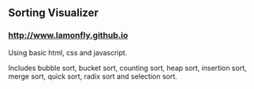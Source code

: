 ## Sorting Visualizer
### http://www.lamonfly.github.io

Using basic html, css and javascript.

Includes bubble sort, bucket sort, counting sort, heap sort, insertion sort, merge sort, quick sort, radix sort and selection sort.
